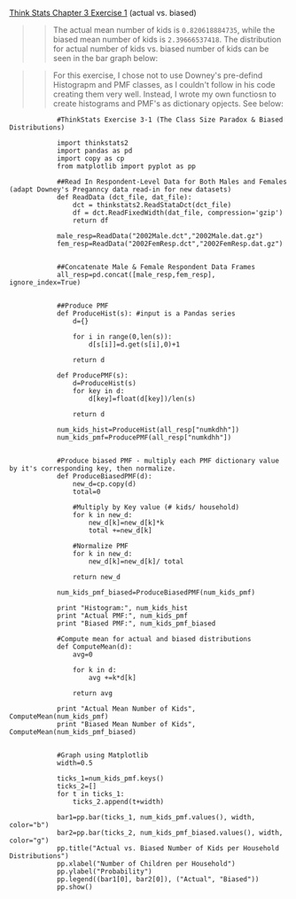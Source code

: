 [Think Stats Chapter 3 Exercise 1](http://greenteapress.com/thinkstats2/html/thinkstats2004.html#toc31) (actual vs. biased)

>>The actual mean number of kids is `0.820618884735`, while the biased mean number of kids is `2.39666537418`. The distribution for actual number of kids vs. biased number of kids can be seen in the bar graph below:



>>For this exercise, I chose not to use Downey's pre-defind Histograpm and PMF classes, as I couldn't follow in his code creating them very well. Instead, I wrote my own functiosn to create histograms and PMF's as dictionary opjects. See below:

				#ThinkStats Exercise 3-1 (The Class Size Paradox & Biased Distributions)

				import thinkstats2
				import pandas as pd
				import copy as cp
				from matplotlib import pyplot as pp

				##Read In Respondent-Level Data for Both Males and Females (adapt Downey's Preganncy data read-in for new datasets)
				def ReadData (dct_file, dat_file):
				    dct = thinkstats2.ReadStataDct(dct_file)
				    df = dct.ReadFixedWidth(dat_file, compression='gzip')
				    return df

				male_resp=ReadData("2002Male.dct","2002Male.dat.gz")
				fem_resp=ReadData("2002FemResp.dct","2002FemResp.dat.gz")


				##Concatenate Male & Female Respondent Data Frames
				all_resp=pd.concat([male_resp,fem_resp], ignore_index=True)


				##Produce PMF
				def ProduceHist(s): #input is a Pandas series
					d={}

					for i in range(0,len(s)):
						d[s[i]]=d.get(s[i],0)+1

					return d

				def ProducePMF(s):
					d=ProduceHist(s)
					for key in d:
						d[key]=float(d[key])/len(s)
				 
					return d

				num_kids_hist=ProduceHist(all_resp["numkdhh"])
				num_kids_pmf=ProducePMF(all_resp["numkdhh"])


				#Produce biased PMF - multiply each PMF dictionary value by it's corresponding key, then normalize. 
				def ProduceBiasedPMF(d):
					new_d=cp.copy(d)
					total=0

					#Multiply by Key value (# kids/ household)
					for k in new_d:
						new_d[k]=new_d[k]*k
						total +=new_d[k]

					#Normalize PMF
					for k in new_d:
						new_d[k]=new_d[k]/ total

					return new_d

				num_kids_pmf_biased=ProduceBiasedPMF(num_kids_pmf)

				print "Histogram:", num_kids_hist
				print "Actual PMF:", num_kids_pmf
				print "Biased PMF:", num_kids_pmf_biased

				#Compute mean for actual and biased distributions
				def ComputeMean(d):
					avg=0

					for k in d:
						avg +=k*d[k]

					return avg

				print "Actual Mean Number of Kids", ComputeMean(num_kids_pmf)
				print "Biased Mean Number of Kids", ComputeMean(num_kids_pmf_biased)


				#Graph using Matplotlib
				width=0.5

				ticks_1=num_kids_pmf.keys()
				ticks_2=[]
				for t in ticks_1:
					ticks_2.append(t+width)

				bar1=pp.bar(ticks_1, num_kids_pmf.values(), width, color="b")
				bar2=pp.bar(ticks_2, num_kids_pmf_biased.values(), width, color="g")
				pp.title("Actual vs. Biased Number of Kids per Household Distributions")
				pp.xlabel("Number of Children per Household")
				pp.ylabel("Probability")
				pp.legend((bar1[0], bar2[0]), ("Actual", "Biased"))
				pp.show()
